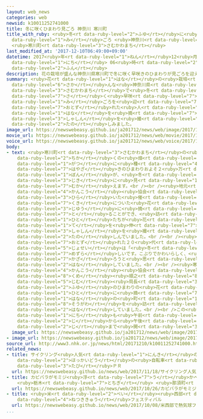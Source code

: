 ```yaml
---
layout: web_news
categories: web
newsid: k10011252741000
title: 冬に咲くひまわり見ごろ 神奈川 寒川町
title_with_ruby: <ruby>冬<rt data-ruby-level="2">ふゆ</rt></ruby>に<ruby>咲<rt data-ruby-level="7">さ</rt></ruby>くひまわり<ruby>見<rt
  data-ruby-level="1">み</rt></ruby>ごろ <ruby>神奈川<rt data-ruby-level="8">かながわ</rt></ruby>
  <ruby>寒川町<rt data-ruby-level="3">さむかわまち</rt></ruby>
last_modified_at: '2017-12-10T06:49:00+09:00'
datetime: 2017<ruby>年<rt data-ruby-level="1">ねん</rt></ruby>12<ruby>月<rt data-ruby-level="1">がつ</rt></ruby>10<ruby>日<rt
  data-ruby-level="1">にち</rt></ruby> 06<ruby>時<rt data-ruby-level="2">じ</rt></ruby>49<ruby>分<rt
  data-ruby-level="2">ふん</rt></ruby>
description: 花の栽培が盛んな神奈川県寒川町で冬に咲く早咲きのひまわりが見ごろを迎え、訪れた人たちが花を摘んだり、写真を撮ったりして楽しみました。
summary: <ruby>花<rt data-ruby-level="1">はな</rt></ruby>の<ruby>栽培<rt data-ruby-level="7">さいばい</rt></ruby>が<ruby>盛<rt
  data-ruby-level="6">さか</rt></ruby>んな<ruby>神奈川県<rt data-ruby-level="8">かながわけん</rt></ruby><ruby>寒川町<rt
  data-ruby-level="3">さむかわまち</rt></ruby>で<ruby>冬<rt data-ruby-level="2">ふゆ</rt></ruby>に<ruby>咲<rt
  data-ruby-level="7">さ</rt></ruby>く<ruby>早咲<rt data-ruby-level="7">はやざ</rt></ruby>きのひまわりが<ruby>見<rt
  data-ruby-level="1">み</rt></ruby>ごろを<ruby>迎<rt data-ruby-level="7">むか</rt></ruby>え、<ruby>訪<rt
  data-ruby-level="7">おとず</rt></ruby>れた<ruby>人<rt data-ruby-level="1">ひと</rt></ruby>たちが<ruby>花<rt
  data-ruby-level="1">はな</rt></ruby>を<ruby>摘<rt data-ruby-level="7">つ</rt></ruby>んだり、<ruby>写真<rt
  data-ruby-level="3">しゃしん</rt></ruby>を<ruby>撮<rt data-ruby-level="7">と</rt></ruby>ったりして<ruby>楽<rt
  data-ruby-level="2">たの</rt></ruby>しみました。
image_url: https://newswebeasy.github.io/ja201712/news/web/image/2017/12/10/K10011252741_1712091956_1712092019_01_02.jpg
movie_url: https://newswebeasy.github.io/ja201712/news/web/movie/2017/12/10/k10011252741_201712100700_201712100705.mp4
voice_url: https://newswebeasy.github.io/ja201712/news/web/voice/2017/12/10/k10011252741_201712100700_201712100705.mp3
body:
- text: <ruby>寒川町<rt data-ruby-level="3">さむかわまち</rt></ruby>の<ruby>寒川神社<rt data-ruby-level="3">さむかわじんじゃ</rt></ruby><ruby>近<rt
    data-ruby-level="2">ちか</rt></ruby>くの<ruby>畑<rt data-ruby-level="3">はたけ</rt></ruby>では、１０<ruby>月<rt
    data-ruby-level="1">がつ</rt></ruby>に<ruby>種<rt data-ruby-level="4">たね</rt></ruby>をまいた<ruby>早咲<rt
    data-ruby-level="7">はやざ</rt></ruby>きのひまわりおよそ２<ruby>万<rt data-ruby-level="2">まん</rt></ruby><ruby>本<rt
    data-ruby-level="1">ぼん</rt></ruby>が、<ruby>冬<rt data-ruby-level="2">ふゆ</rt></ruby>のこの<ruby>時期<rt
    data-ruby-level="3">じき</rt></ruby>に<ruby>見<rt data-ruby-level="1">み</rt></ruby>ごろを<ruby>迎<rt
    data-ruby-level="7">むか</rt></ruby>えます。<br /><br /><ruby>地元<rt data-ruby-level="2">じもと</rt></ruby>の<ruby>観光<rt
    data-ruby-level="4">かんこう</rt></ruby><ruby>協会<rt data-ruby-level="4">きょうかい</rt></ruby>が<ruby>開<rt
    data-ruby-level="3">ひら</rt></ruby>いた<ruby>催<rt data-ruby-level="7">もよお</rt></ruby>しでは、３０センチほどの<ruby>茎<rt
    data-ruby-level="7">くき</rt></ruby>についた<ruby>花<rt data-ruby-level="1">はな</rt></ruby>を<ruby>自由<rt
    data-ruby-level="3">じゆう</rt></ruby>に<ruby>摘<rt data-ruby-level="7">つ</rt></ruby>み<ruby>取<rt
    data-ruby-level="7">と</rt></ruby>ることができ、<ruby>訪<rt data-ruby-level="7">おとず</rt></ruby>れた<ruby>人<rt
    data-ruby-level="1">ひと</rt></ruby>たちが<ruby>花<rt data-ruby-level="1">はな</rt></ruby>に<ruby>手<rt
    data-ruby-level="1">て</rt></ruby>を<ruby>伸<rt data-ruby-level="7">の</rt></ruby>ばしたり、<ruby>写真<rt
    data-ruby-level="3">しゃしん</rt></ruby>を<ruby>撮<rt data-ruby-level="7">と</rt></ruby>ったりして<ruby>楽<rt
    data-ruby-level="2">たの</rt></ruby>しんでいました。<br /><br /><ruby>家族<rt data-ruby-level="3">かぞく</rt></ruby>で<ruby>訪<rt
    data-ruby-level="7">おとず</rt></ruby>れた２０<ruby>代<rt data-ruby-level="3">だい</rt></ruby>の<ruby>女性<rt
    data-ruby-level="5">じょせい</rt></ruby>は「<ruby>冬<rt data-ruby-level="2">ふゆ</rt></ruby>のひまわりは<ruby>珍<rt
    data-ruby-level="7">めずら</rt></ruby>しいです。こぶりでかわいらしく、<ruby>家<rt data-ruby-level="2">いえ</rt></ruby>に<ruby>飾<rt
    data-ruby-level="7">かざ</rt></ruby>ろうと<ruby>思<rt data-ruby-level="2">おも</rt></ruby>います」と<ruby>話<rt
    data-ruby-level="2">はな</rt></ruby>していました。<br /><br /><ruby>寒川町<rt data-ruby-level="3">さむかわまち</rt></ruby><ruby>観光<rt
    data-ruby-level="4">かんこう</rt></ruby><ruby>協会<rt data-ruby-level="4">きょうかい</rt></ruby>の<ruby>久米<rt
    data-ruby-level="8">くめ</rt></ruby><ruby>順之<rt data-ruby-level="8">じゅんし</rt></ruby><ruby>事務<rt
    data-ruby-level="5">じむ</rt></ruby><ruby>局長<rt data-ruby-level="3">きょくちょう</rt></ruby>は「<ruby>冬<rt
    data-ruby-level="2">ふゆ</rt></ruby>のひまわりの<ruby>花<rt data-ruby-level="1">はな</rt></ruby>をぜひ、たくさんの<ruby>人<rt
    data-ruby-level="1">ひと</rt></ruby>に<ruby>摘<rt data-ruby-level="7">つ</rt></ruby>んでもらい、<ruby>花<rt
    data-ruby-level="1">はな</rt></ruby>の<ruby>町<rt data-ruby-level="1">まち</rt></ruby>、<ruby>寒川<rt
    data-ruby-level="8">そうがわ</rt></ruby>を<ruby>訪<rt data-ruby-level="7">おとず</rt></ruby>れてもらいたいです」と<ruby>話<rt
    data-ruby-level="2">はな</rt></ruby>していました。<br /><br />この<ruby>催<rt data-ruby-level="7">もよお</rt></ruby>しは１０<ruby>日<rt
    data-ruby-level="1">にち</rt></ruby>も<ruby>午前<rt data-ruby-level="2">ごぜん</rt></ruby>１０<ruby>時<rt
    data-ruby-level="2">じ</rt></ruby>から<ruby>午後<rt data-ruby-level="2">ごご</rt></ruby>１<ruby>時<rt
    data-ruby-level="2">じ</rt></ruby>まで<ruby>開<rt data-ruby-level="3">ひら</rt></ruby>かれます。
  image_url: https://newswebeasy.github.io/ja201712/news/web/image/2017/12/10/K10011252741_1712091956_1712092019_01_03.jpg
- image_url: https://newswebeasy.github.io/ja201712/news/web/image/2017/12/10/K10011252741_1712091956_1712092019_01_04.jpg
source_url: http://www3.nhk.or.jp/news/html/20171210/k10011252741000.html
related_news:
- title: サイクリング<ruby>人気<rt data-ruby-level="1">にんき</rt></ruby>のシンガポールで<ruby>北海道<rt
    data-ruby-level="2">ほっかいどう</rt></ruby>の<ruby>自転車<rt data-ruby-level="3">じてんしゃ</rt></ruby><ruby>旅<rt
    data-ruby-level="3">たび</rt></ruby>ＰＲ
  url: https://newswebeasy.github.io/news/web/2017/11/18/サイクリング人気のシンガポールで北海道の自転車旅PR
- title: カピバラがモミジ<ruby>浮<rt data-ruby-level="7">う</rt></ruby>かべた<ruby>温泉<rt data-ruby-level="6">おんせん</rt></ruby>に
    <ruby>栃木<rt data-ruby-level="7">とちぎ</rt></ruby> <ruby>那須町<rt data-ruby-level="7">なすまち</rt></ruby>
  url: https://newswebeasy.github.io/news/web/2017/10/26/カピバラがモミジ浮かべた温泉に-栃木-那須町
- title: <ruby>米<rt data-ruby-level="2">べい</rt></ruby><ruby>西部<rt data-ruby-level="3">せいぶ</rt></ruby>で<ruby>熱気球<rt
    data-ruby-level="4">ねつききゅう</rt></ruby>フェスティバル
  url: https://newswebeasy.github.io/news/web/2017/10/08/米西部で熱気球フェスティバル
...
```

